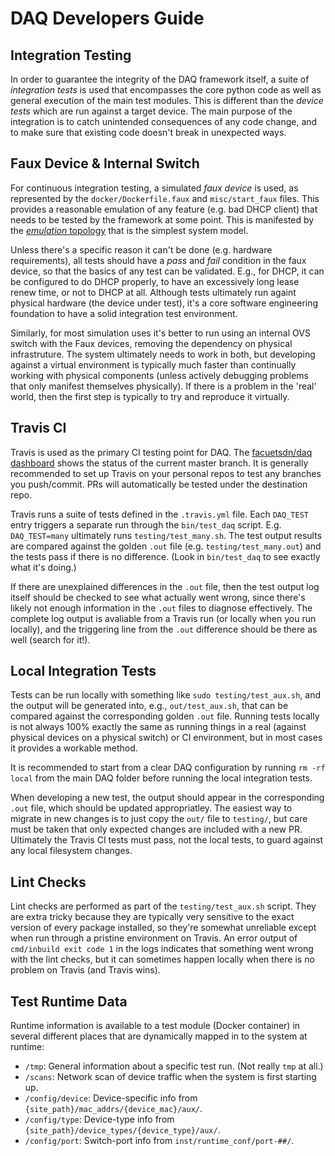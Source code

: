 # DAQ Developers Guide

## Integration Testing

In order to guarantee the integrity of the DAQ framework itself, a suite of
_integration tests_ is used that encompasses the core python code as well as general
execution of the main test modules. This is different than the _device tests_ which
are run against a target device. The main purpose of the integration is to catch
unintended consequences of any code change, and to make sure that existing code
doesn't break in unexpected ways.

## Faux Device & Internal Switch

For continuous integration testing, a simulated _faux device_ is used, as represented
by the `docker/Dockerfile.faux` and `misc/start_faux` files. This provides a reasonable
emulation of any feature (e.g. bad DHCP client) that needs to be tested by the framework
at some point. This is manifested by the [_emulation_ topology](topologies.md) that is
the simplest system model.

Unless there's a specific reason it can't be done (e.g. hardware requirements), all tests
should have a _pass_ and _fail_ condition in the faux device, so that the basics of any
test can be validated. E.g., for DHCP, it can be configured to do DHCP properly, to have
an excessively long lease renew time, or not to DHCP at all. Although tests ultimately
run againt physical hardware (the device under test), it's a core software engineering
foundation to have a solid integration test environment.

Similarly, for most simulation uses it's better to run using an internal OVS switch with
the Faux devices, removing the dependency on physical infrastruture. The system ultimately
needs to work in both, but developing against a virtual environment is typically much
faster than continually working with physical components (unless actively debugging
problems that only manifest themselves physically). If there is a problem in the 'real'
world, then the first step is typically to try and reproduce it virtually.

## Travis CI

Travis is used as the primary CI testing point for DAQ. The
[facuetsdn/daq dashboard](https://travis-ci.com/faucetsdn/daq/branches) shows the
status of the current master branch. It is generally recommended to set up
Travis on your personal repos to test any branches you push/commit. PRs will
automatically be tested under the destination repo.

Travis runs a suite of tests defined in the `.travis.yml` file. Each `DAQ_TEST`
entry triggers a separate run through the `bin/test_daq` script. E.g. `DAQ_TEST=many`
ultimately runs `testing/test_many.sh`.  The test output results are compared against
the golden `.out` file (e.g. `testing/test_many.out`) and the tests pass if there
is no difference. (Look in `bin/test_daq` to see exactly what it's doing.)

If there are unexplained differences in the `.out` file, then the test output log
itself should be checked to see what actually went wrong, since there's likely
not enough information in the `.out` files to diagnose effectively. The complete
log output is avaliable from a Travis run (or locally when you run locally), and
the triggering line from the `.out` difference should be there as well (search for it!).

## Local Integration Tests

Tests can be run locally with something like `sudo testing/test_aux.sh`, and the output
will be generated into, e.g., `out/test_aux.sh`, that can be compared against the
corresponding golden `.out` file. Running tests locally is not always 100% exactly the
same as running things in a real (against physical devices on a physical switch) or
CI environment, but in most cases it provides a workable method.

It is recommended to start from a clear DAQ configuration by running `rm -rf local`
from the main DAQ folder before running the local integration tests.

When developing a new test, the output should appear in the corresponding `.out` file,
which should be updated appropriatley. The easiest way to migrate in new changes is to
just copy the `out/` file to `testing/`, but care must be taken that only expected
changes are included with a new PR. Ultimately the Travis CI tests must pass, not the
local tests, to guard against any local filesystem changes.

## Lint Checks

Lint checks are performed as part of the `testing/test_aux.sh` script. They are extra
tricky because they are typically very sensitive to the exact version of every package
installed, so they're somewhat unreliable except when run through a pristine environment
on Travis. An error output of `cmd/inbuild exit code 1` in the logs indicates that
something went wrong with the lint checks, but it can sometimes happen locally when
there is no problem on Travis (and Travis wins).

## Test Runtime Data

Runtime information is available to a test module (Docker container) in several
different places that are dynamically mapped in to the system at runtime:
* `/tmp`: General information about a specific test run. (Not really `tmp` at all.)
* `/scans`: Network scan of device traffic when the system is first starting up.
* `/config/device`: Device-specific info from `{site_path}/mac_addrs/{device_mac}/aux/`.
* `/config/type`: Device-type info from `{site_path}/device_types/{device_type}/aux/`.
* `/config/port`: Switch-port info from `inst/runtime_conf/port-##/`.
